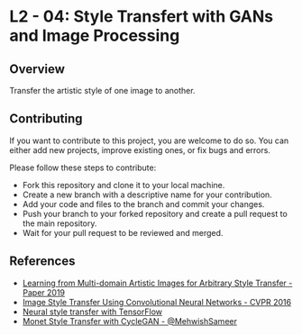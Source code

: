 # L2 - 04: Style Transfert with GANs and Image Processing

## Overview

Transfer the artistic style of one image to another.

## Contributing

If you want to contribute to this project, you are welcome to do so. You can either add new projects, improve existing ones, or fix bugs and errors. 

Please follow these steps to contribute:

- Fork this repository and clone it to your local machine.
- Create a new branch with a descriptive name for your contribution.
- Add your code and files to the branch and commit your changes.
- Push your branch to your forked repository and create a pull request to the main repository.
- Wait for your pull request to be reviewed and merged.

## References
- [Learning from Multi-domain Artistic Images for Arbitrary Style Transfer - Paper 2019](https://arxiv.org/pdf/1805.09987.pdf)
- [Image Style Transfer Using Convolutional Neural Networks - CVPR 2016](https://www.cv-foundation.org/openaccess/content_cvpr_2016/papers/Gatys_Image_Style_Transfer_CVPR_2016_paper.pdf)
- [Neural style transfer with TensorFlow](https://www.tensorflow.org/tutorials/generative/style_transfer)
- [Monet Style Transfer with CycleGAN - @MehwishSameer](https://github.com/MehwishSameer/Monet-Style-Transfer-with-CycleGAN)



